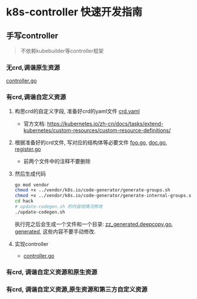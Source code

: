 # k8s-controller 快速开发指南

## 手写controller

> 不依赖kubebuilder等controller框架

### 无crd,调谐原生资源
[controller.go](handwriting%2Fno-crd%2Fcontroller.go)

### 有crd,调谐自定义资源
1. 构思crd的自定义字段, 准备好crd的yaml文件 [crd.yaml](handwriting%2Fwith-crd%2Fartifacts%2Fcrd.yaml)
   - 官方文档: https://kubernetes.io/zh-cn/docs/tasks/extend-kubernetes/custom-resources/custom-resource-definitions/

2. 根据准备好的crd文件, 写对应的结构体等必要文件 [foo.go](handwriting%2Fwith-crd%2Fapis%2Ffoo%2Fv1alpha1%2Ffoo.go),  [doc.go](handwriting%2Fwith-crd%2Fapis%2Ffoo%2Fv1alpha1%2Fdoc.go), [register.go](handwriting%2Fwith-crd%2Fapis%2Ffoo%2Fv1alpha1%2Fregister.go)
   - 前两个文件中的注释不要删除

3. 然后生成代码

   ```bash
   go mod vendor
   chmod +x ../vendor/k8s.io/code-generator/generate-groups.sh
   chmod +x ../vendor/k8s.io/code-generator/generate-internal-groups.sh
   cd hack
   # update-codegen.sh 的内容视情况修改
   ./update-codegen.sh
   ```
   执行完之后会生成一个文件和一个目录: [zz_generated.deepcopy.go](handwriting%2Fwith-crd%2Fapis%2Ffoo%2Fv1alpha1%2Fzz_generated.deepcopy.go), [generated](handwriting%2Fwith-crd%2Fgenerated), 这些内容不要手动修改.

4. 实现controller
    - [controller.go](handwriting%2Fwith-crd%2Fcontroller.go)

### 有crd, 调谐自定义资源和原生资源

### 有crd, 调谐自定义资源,原生资源和第三方自定义资源

